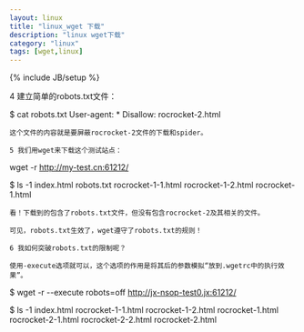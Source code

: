 ```yaml
---
layout: linux
title: "linux_wget 下载"
description: "linux wget下载"
category: "linux"
tags: [wget,linux]
---
```

{% include JB/setup %}


 4 建立简单的robots.txt文件：

$ cat robots.txt
User-agent: *
Disallow: rocrocket-2.html

    这个文件的内容就是要屏蔽rocrocket-2文件的下载和spider。

    5 我们用wget来下载这个测试站点：

wget -r http://my-test.cn:61212/

$ ls -1
index.html
robots.txt
rocrocket-1-1.html
rocrocket-1-2.html
rocrocket-1.html

    看！下载到的包含了robots.txt文件，但没有包含rocrocket-2及其相关的文件。

    可见，robots.txt生效了，wget遵守了robots.txt的规则！

    6 我如何突破robots.txt的限制呢？

    使用-execute选项就可以，这个选项的作用是将其后的参数模拟“放到.wgetrc中的执行效果”。

$ wget -r --execute robots=off http://jx-nsop-test0.jx:61212/

$ ls -1
index.html
rocrocket-1-1.html
rocrocket-1-2.html
rocrocket-1.html
rocrocket-2-1.html
rocrocket-2-2.html
rocrocket-2.html
